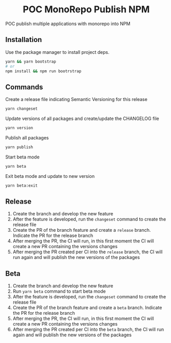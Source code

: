 <p align="center">
  <h1 align="center">
    POC MonoRepo Publish NPM
  </h1>
</p>

POC publish multiple applications with monorepo into NPM

## Installation

Use the package manager to install project deps.

```bash
yarn && yarn bootstrap
# or
npm install && npm run bootrstrap
```

## Commands

Create a release file indicating Semantic Versioning for this release

```bash
yarn changeset
```

Update versions of all packages and create/update the CHANGELOG file

```bash
yarn version
```

Publish all packages

```bash
yarn publish
```

Start beta mode

```bash
yarn beta
```

Exit beta mode and update to new version

```bash
yarn beta:exit
```

## Release

1. Create the branch and develop the new feature
2. After the feature is developed, run the `changeset` command to create the release file
3. Create the PR of the branch feature and create a `release` branch. Indicate the PR for the release branch
4. After merging the PR, the CI will run, in this first moment the CI will create a new PR containing the versions changes
5. After merging the PR created per CI into the `release` branch, the CI will run again and will publish the new versions of the packages

## Beta

1. Create the branch and develop the new feature
2. Run `yarn beta` command to start beta mode
3. After the feature is developed, run the `changeset` command to create the release file
4. Create the PR of the branch feature and create a `beta` branch. Indicate the PR for the release branch
5. After merging the PR, the CI will run, in this first moment the CI will create a new PR containing the versions changes
6. After merging the PR created per CI into the `beta` branch, the CI will run again and will publish the new versions of the packages
